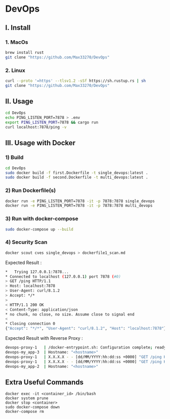 # DevOps

## I. Install

### 1. MacOs
```bash
brew install rust
git clone "https://github.com/Max33270/DevOps"
```

### 2. Linux 
```bash
curl --proto '=https' --tlsv1.2 -sSf https://sh.rustup.rs | sh
git clone "https://github.com/Max33270/DevOps"
```

## II. Usage

```bash
cd DevOps
echo PING_LISTEN_PORT=7878 > .env
export PING_LISTEN_PORT=7878 && cargo run
curl localhost:7878/ping -v
```

## III. Usage with Docker

### 1) Build
```bash
cd DevOps
sudo docker build -f first.Dockerfile -t single_devops:latest .
sudo docker build -f second.Dockerfile -t multi_devops:latest .
```

### 2) Run Dockerfile(s)
```bash
docker run -e PING_LISTEN_PORT=7878 -it -p 7878:7878 single_devops
docker run -e PING_LISTEN_PORT=7878 -it -p 7878:7878 multi_devops
```

### 3) Run with docker-compose 
```bash
sudo docker-compose up --build
```

### 4) Security Scan
```bash
docker scout cves single_devops > dockerfile1_scan.md
```

Expected Result : 
```bash
*   Trying 127.0.0.1:7878...
* Connected to localhost (127.0.0.1) port 7878 (#0)
> GET /ping HTTP/1.1
> Host: localhost:7878
> User-Agent: curl/8.1.2
> Accept: */*
> 
< HTTP/1.1 200 OK
< Content-Type: application/json
* no chunk, no close, no size. Assume close to signal end
< 
* Closing connection 0
{"Accept": "*/*", "User-Agent": "curl/8.1.2", "Host": "localhost:7878"}%   
```

Expected Result with Reverse Proxy : 
```bash
devops-proxy-1   | /docker-entrypoint.sh: Configuration complete; ready for start up
devops-my_app-3  | Hostname: "<hostname>"
devops-proxy-1   | X.X.X.X - - [dd/MM/YYYY:hh:dd:ss +0000] "GET /ping HTTP/1.1" 200 851 "-"
devops-proxy-1   | X.X.X.X - - [dd/MM/YYYY:hh:dd:ss +0000] "GET /ping HTTP/1.1" 200 851 "-"
devops-my_app-2  | Hostname: "<hostname>"
```

## Extra Useful Commands
```
docker exec -it <container_id> /bin/bash
docker system prune
docker stop <container>
sudo docker-compose down
docker-compose rm
```